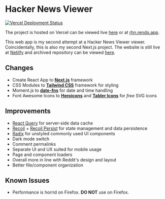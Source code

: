 # Hacker News Viewer

[![Vercel Deployment Status](https://therealsujitk-vercel-badge.vercel.app/?app=recon-hackernews)](https://rhn.rendo.app/)

The project is hosted on Vercel can be viewed live [here](https://recon-hackernews.vercel.app/) or at [rhn.rendo.app](https://rhn.rendo.app/).

This web app is my second attempt at a Hacker News Viewer viewer. Coincidentally, this is also my second Next.js project. The website is still live at [Netlify](https://old.rhn.rendo.app/) and archived repository can be viewed [here](https://github.com/rendoruiz/reactjs-hackernews).

## Changes

- Create React App to **[Next.js](https://nextjs.org/)** framework
- CSS Modules to **[Tailwind CSS](https://tailwindcss.com/)** framework for styling
- Moment.js to **[date-fns](https://date-fns.org/)** for date and time handling
- Font Awesome Icons to **[Heroicons](https://heroicons.dev/)** and **[Tabler Icons](https://tablericons.com/)** for *free* SVG icons


## Improvements

- [React Query](https://react-query.tanstack.com/) for server-side data cache
- [Recoil](https://recoiljs.org/) + [Recoil Persist](https://github.com/polemius/recoil-persist) for state management and data persistence
- [Radix](https://www.radix-ui.com/) for unstyled commonly used UI components
- Dark mode switch
- Comment permalinks
- Separate UI and UX suited for mobile usage
- Page and component loaders
- Overall more in line with Reddit's design and layout
- Better file/component organization

## Known Issues

- Performance is horrid on Firefox. **DO NOT** use on Firefox.

